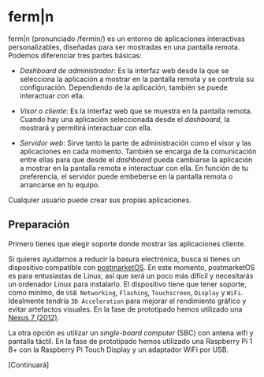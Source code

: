# ferm|n

ferm|n (pronunciado /fermín/) es un entorno de aplicaciones interactivas personalizables, diseñadas para ser mostradas en una pantalla remota. Podemos diferenciar tres partes básicas:

* *Dashboard de administrador*: Es la interfaz web desde la que se selecciona la aplicación a mostrar en la pantalla remota y se controla su configuración. Dependiendo de la aplicación, también se puede interactuar con ella.

* *Visor* o *cliente*: Es la interfaz web que se muestra en la pantalla remota. Cuando hay una aplicación seleccionada desde el _dashboard_, la mostrará y permitirá interactuar con ella.

* *Servidor web*: Sirve tanto la parte de administración como el visor y las aplicaciones en cada momento. También se encarga de la comunicación entre ellas para que desde el _dashboard_ pueda cambiarse la aplicación a mostrar en la pantalla remota e interactuar con ella. En función de tu preferencia, el servidor puede embeberse en la pantalla remota o arrancarse en tu equipo.

Cualquier usuario puede crear sus propias aplicaciones.

## Preparación

Primero tienes que elegir soporte donde mostrar las aplicaciones cliente.

Si quieres ayudarnos a reducir la basura electrónica, busca si tienes un dispositivo compatible con [postmarketOS](https://wiki.postmarketos.org/wiki/Devices). En este momento, postmarketOS es para entusiastas de Linux, así que será un poco más difícil y necesitarás un ordenador Linux para instalarlo. El dispositivo tiene que tener soporte, como mínimo, de `USB Networking`, `Flashing`, `Touchscreen`, `Display` y `WiFi`. Idealmente tendría `3D Acceleration` para mejorar el rendimiento gráfico y evitar artefactos visuales. En la fase de prototipado hemos utilizado una [Nexus 7 (2012)](https://wiki.postmarketos.org/wiki/Google_Nexus_7_2012_(asus-grouper)).

La otra opción es utilizar un _single-board computer_ (SBC) con antena wifi y pantalla táctil. En la fase de prototipado hemos utilizado una Raspberry Pi 1 B+ con la Raspberry Pi Touch Display y un adaptador WiFi por USB.

[Continuará]
